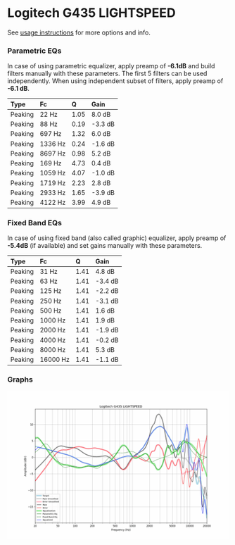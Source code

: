 # Logitech G435 LIGHTSPEED
See [usage instructions](https://github.com/jaakkopasanen/AutoEq#usage) for more options and info.

### Parametric EQs
In case of using parametric equalizer, apply preamp of **-6.1dB** and build filters manually
with these parameters. The first 5 filters can be used independently.
When using independent subset of filters, apply preamp of **-6.1 dB**.

| Type    | Fc      |    Q | Gain    |
|:--------|:--------|:-----|:--------|
| Peaking | 22 Hz   | 1.05 | 8.0 dB  |
| Peaking | 88 Hz   | 0.19 | -3.3 dB |
| Peaking | 697 Hz  | 1.32 | 6.0 dB  |
| Peaking | 1336 Hz | 0.24 | -1.6 dB |
| Peaking | 8697 Hz | 0.98 | 5.2 dB  |
| Peaking | 169 Hz  | 4.73 | 0.4 dB  |
| Peaking | 1059 Hz | 4.07 | -1.0 dB |
| Peaking | 1719 Hz | 2.23 | 2.8 dB  |
| Peaking | 2933 Hz | 1.65 | -3.9 dB |
| Peaking | 4122 Hz | 3.99 | 4.9 dB  |

### Fixed Band EQs
In case of using fixed band (also called graphic) equalizer, apply preamp of **-5.4dB**
(if available) and set gains manually with these parameters.

| Type    | Fc       |    Q | Gain    |
|:--------|:---------|:-----|:--------|
| Peaking | 31 Hz    | 1.41 | 4.8 dB  |
| Peaking | 63 Hz    | 1.41 | -3.4 dB |
| Peaking | 125 Hz   | 1.41 | -2.2 dB |
| Peaking | 250 Hz   | 1.41 | -3.1 dB |
| Peaking | 500 Hz   | 1.41 | 1.6 dB  |
| Peaking | 1000 Hz  | 1.41 | 1.9 dB  |
| Peaking | 2000 Hz  | 1.41 | -1.9 dB |
| Peaking | 4000 Hz  | 1.41 | -0.2 dB |
| Peaking | 8000 Hz  | 1.41 | 5.3 dB  |
| Peaking | 16000 Hz | 1.41 | -1.1 dB |

### Graphs
![](./Logitech%20G435%20LIGHTSPEED.png)